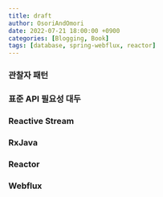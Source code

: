 ```yaml
---
title: draft
author: OsoriAndOmori
date: 2022-07-21 18:00:00 +0900
categories: [Blogging, Book]
tags: [database, spring-webflux, reactor]
---
```


### 관찰자 패턴

### 표준 API 필요성 대두

### Reactive Stream

### RxJava

### Reactor

### Webflux

